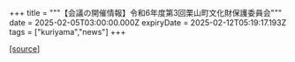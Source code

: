 +++
title = """【会議の開催情報】令和6年度第3回栗山町文化財保護委員会"""
date = 2025-02-05T03:00:00.000Z
expiryDate = 2025-02-12T05:19:17.193Z
tags = ["kuriyama","news"]
+++


[[source]](https://www.town.kuriyama.hokkaido.jp/soshiki/55/30234.html)

